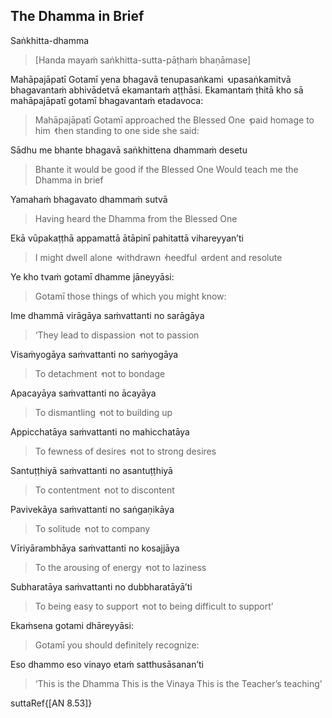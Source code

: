## The Dhamma in Brief<a id="dhamma-in-brief"></a>
Saṅkhitta-dhamma

> [Handa mayaṁ saṅkhitta-sutta-pāṭhaṁ bhaṇāmase]

Mahāpajāpatī Gotamī yena bhagavā tenupasaṅkami  ̓  upasaṅkamitvā bhagavantaṁ abhivādetvā ekamantaṁ aṭṭhāsi. Ekamantaṁ ṭhitā kho sā mahāpajāpatī gotamī bhagavantaṁ etadavoca:

<div class="english">

> Mahāpajāpatī Gotamī approached the Blessed One  ̓  paid homage to him  ̓  then standing to one side she said:

</div>

Sādhu me bhante bhagavā saṅkhittena dhammaṁ desetu

<div class="english">

> Bhante it would be good if the Blessed One
> Would teach me the Dhamma in brief

</div>

Yamahaṁ bhagavato dhammaṁ sutvā

<div class="english">

> Having heard the Dhamma from the Blessed One

</div>

Ekā vūpakaṭṭhā appamattā ātāpinī pahitattā vihareyyan’ti

<div class="english">

> I might dwell alone  ̓  withdrawn  ̓  heedful  ̓  ardent and resolute

</div>

Ye kho tvaṁ gotamī dhamme jāneyyāsi:

<div class="english">

> Gotamī those things of which you might know:

</div>

Ime dhammā virāgāya saṁvattanti no sarāgāya

<div class="english">

> ‘They lead to dispassion  ̓  not to passion

</div>

Visaṁyogāya saṁvattanti no saṁyogāya

<div class="english">

> To detachment  ̓  not to bondage

</div>

Apacayāya saṁvattanti no ācayāya

<div class="english">

> To dismantling  ̓  not to building up

</div>

Appicchatāya saṁvattanti no mahicchatāya

<div class="english">

> To fewness of desires  ̓  not to strong desires

</div>

Santuṭṭhiyā saṁvattanti no asantuṭṭhiyā

<div class="english">

> To contentment  ̓  not to discontent

</div>

Pavivekāya saṁvattanti no saṅgaṇikāya

<div class="english">

> To solitude  ̓  not to company

</div>

Vīriyārambhāya saṁvattanti no kosajjāya

<div class="english">

> To the arousing of energy  ̓  not to laziness

</div>

Subharatāya saṁvattanti no dubbharatāyā’ti

<div class="english">

</div>

> To being easy to support  ̓  not to being difficult to support’

</div>

Ekaṁsena gotami dhāreyyāsi:

<div class="english">

> Gotamī you should definitely recognize:

</div>

Eso dhammo eso vinayo etaṁ satthusāsanan’ti

<div class="english">

> ‘This is the Dhamma
> This is the Vinaya
> This is the Teacher’s teaching’

</div>

suttaRef{[AN 8.53]}
